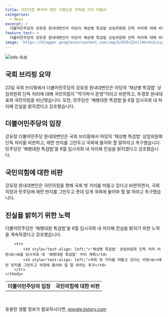 ```yaml
---
title: 국민의힘 尹부부 방탄 기병으로 전락해 거리 떠돌아
categories:
  - News
excerpt: >
  더불어민주당의 강유정 원내대변인이 야당의 채상병 특검법 상임위원회 단독 처리에 대해 비판하며, 추경호 원내대표와 국민의힘을 겨냥한 발언을 하였다. 강 원내대변인은 국회 브리핑에서 애먼 딴지 그만두고 국회에 들어와 할 말 해야하며, 진실을 밝힐 것을 강조하였다. 또한, 민주당은 해병대원 특검법을 6월 임시국회 내 처리하여 진실을 밝힐 것을 강조하였다.
feature_text: >
  더불어민주당의 강유정 원내대변인이 야당의 채상병 특검법 상임위원회 단독 처리에 대해 비판하며, 추경호 원내대표와 국민의힘을 겨냥한 발언을 하였다. 강 원내대변인은 국회 브리핑에서 애먼 딴지 그만두고 국회에 들어와 할 말 해야하며, 진실을 밝힐 것을 강조하였다. 또한, 민주당은 해병대원 특검법을 6월 임시국회 내 처리하여 진실을 밝힐 것을 강조하였다.
image: 'https://blogger.googleusercontent.com/img/b/R29vZ2xl/AVvXsEixyZcFfHzMRdzZMjFBmAUKJYCLCGyLL1o632UiGVXcaFdKo_bkvkuCioo0uUKlGfBVcT3P84aROyZIXSBEx3Aw5nCQ3pTgDom1WDC4m8eifvWiAmWEEVb4x6G_l8C0QH225ldMjyaFvpxGEBGNO37VmDTDMHGhJPq73UglMfDca1-0aw/s1600/blogspot.png'
---
```


<p><img src="https://blogger.googleusercontent.com/img/b/R29vZ2xl/AVvXsEixyZcFfHzMRdzZMjFBmAUKJYCLCGyLL1o632UiGVXcaFdKo_bkvkuCioo0uUKlGfBVcT3P84aROyZIXSBEx3Aw5nCQ3pTgDom1WDC4m8eifvWiAmWEEVb4x6G_l8C0QH225ldMjyaFvpxGEBGNO37VmDTDMHGhJPq73UglMfDca1-0aw/s1600/blogspot.png" alt="info 속보" /></p>

<h2 data-ke-size="size26">국회 브리핑 요약</h2>

<p data-ke-size="size16">23일 국회 브리핑에서 더불어민주당의 강유정 원내대변인은 야당의 '채상병 특검법' 상임위원회 단독 처리에 대해 국민의힘이 "막가파식 운영"이라고 비판하고, 추경호 원내대표와 국민의힘을 비난했습니다. 또한, 민주당은 '해병대원 특검법'을 6월 임시국회 내 처리해 진실을 밝히겠다고 강조했습니다.</p>

<h2 data-ke-size="size26">더불어민주당의 입장</h2>

<p data-ke-size="size16">강유정 더불어민주당 원내대변인은 국회 브리핑에서 야당의 '채상병 특검법' 상임위원회 단독 처리를 비판하고, 애먼 딴지를 그만두고 국회에 들어와 할 말하라고 촉구했습니다. 민주당은 '해병대원 특검법'을 6월 임시국회 내 처리해 진실을 밝히겠다고 강조했습니다.</p>

<h2 data-ke-size="size26">국민의힘에 대한 비판</h2>

<p data-ke-size="size16">강유정 원내대변인은 국민의힘을 향해 국회 밖 거리를 떠돌고 있다고 비판하면서, 국회의장과 민주당에 애먼 딴지를 그만두고 줏대 있게 국회에 들어와 할 말 하라고 촉구했습니다.</p>

<h2 data-ke-size="size26">진실을 밝히기 위한 노력</h2>

<p data-ke-size="size16">더불어민주당은 '해병대원 특검법'을 6월 임시국회 내 처리해 진실을 밝히기 위한 노력을 계속하겠다고 강조했습니다.</p>

<table>
    <tbody>
        <tr>
            <td style="text-align: center; height: 17px;"><b>더불어민주당의 입장</b></td>
            <td style="text-align: center; height: 17px;"><b>국민의힘에 대한 비판</b></td>
        </tr>

        <tr>
            <td style="text-align: left;">'채상병 특검법' 상임위원회 단독 처리 비판<br>6월 임시국회 내 '해병대원 특검법' 처리 계획</td>
            <td style="text-align: left;">국회 밖 거리를 떠돌고 있다는 비판<br>애먼 딴지를 그만두고 국회에 들어와 할 말 하라는 촉구</td>
        </tr>
    </tbody>
</table>

<p data-ke-size="size16">&nbsp;</p>
유용한 생활 정보가 필요하시다면, <a href="https://qoogle.tistory.com" rel="dofollow">qoogle.tistory.com</a>


